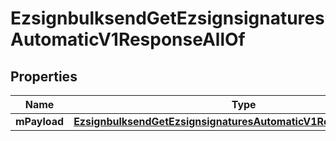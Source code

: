 

# EzsignbulksendGetEzsignsignaturesAutomaticV1ResponseAllOf


## Properties

| Name | Type | Description | Notes |
|------------ | ------------- | ------------- | -------------|
|**mPayload** | [**EzsignbulksendGetEzsignsignaturesAutomaticV1ResponseMPayload**](EzsignbulksendGetEzsignsignaturesAutomaticV1ResponseMPayload.md) |  |  |



